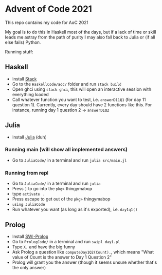 # Advent of Code 2021
This repo contains my code for AoC 2021

My goal is to do this in Haskell most of the days, 
    but if a lack of time or skill leads me astray from the path of purity I may also fall back to Julia or 
    (if all else fails) Python.

Running stuff:
## Haskell
- Install [Stack](https://docs.haskellstack.org/en/stable/README/)
- Go to the `HaskellCode/aoc/` folder and run `stack build`
- Open ghci using `stack ghci`, this will open an interactive session with everything loaded
- Call whatever function you want to test, i.e. `answerD11Q1` (for day 11 question 1). 
Currently, every day should have 2 functions like this. For instance, running day 1 question 2 -> `answerD1Q2`

## Julia
- Install [Julia](https://julialang.org/) (duh)

### Running main (will show all implemented answers)
- Go to `JuliaCode/` in a terminal and run `julia src/main.jl`

### Running from repl
- Go to `JuliaCode/` in a terminal and run `julia`
- Press `]` to go into the `pkg>` thingymabop
- type `activate .`
- Press escape to get out of the `pkg>` thingymabop
- `using JuliaCode`
- Run whatever you want (as long as it's exported), i.e. `day1q1()`

## Prolog
- Install [SWI-Prolog](https://www.swi-prolog.org/)
- Go to `PrologCode/` in a terminal and run `swipl day1.pl`
- Type `X.` and have the big funny
- Ask Prolog a question like `computeDay1Q2(Count).`, which means "What value of Count is the answer to Day 1 Question 2"
- Prolog will grant you the answer (though it seems unsure whether that's the only answer)